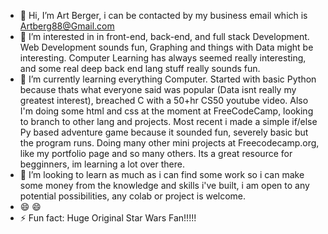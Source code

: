- 👋 Hi, I’m Art Berger, i can be contacted by my business email which is Artberg88@Gmail.com
- 👀 I’m interested in in front-end, back-end, and full stack Development. Web Development sounds fun, Graphing and things with Data might be interesting. Computer Learning has always seemed really interesting, and some real deep back end lang stuff really sounds fun.
- 🌱 I’m currently learning everything Computer. Started with basic Python because thats what everyone said was popular (Data isnt really my greatest interest), breached C with a 50+hr CS50 youtube video. Also I'm doing some html and css at the moment at FreeCodeCamp, looking to branch to other lang and projects. Most recent i made a simple if/else Py based adventure game because it sounded fun, severely basic but the program runs. Doing many other mini projects at Freecodecamp.org, like my portfolio page and so many others. Its a great resource for begginners, im learning a lot over there.
- 💞️ I’m looking to learn as much as i can find some work so i can make some money from the knowledge and skills i've built, i am open to any potential possibilities, any colab or project is welcome.
- 😄 😄
- ⚡ Fun fact: Huge Original Star Wars Fan!!!!!

<!---
ArtBerger88/ArtBerger88 is a ✨ special ✨ repository because its `README.md` (this file) appears on your GitHub profile.
You can click the Preview link to take a look at your changes.
--->
